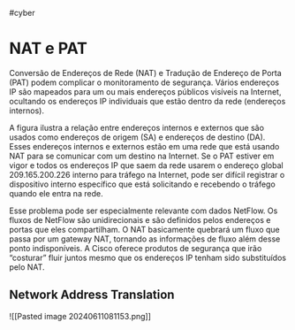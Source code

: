 #cyber 
# NAT e PAT

Conversão de Endereços de Rede (NAT) e Tradução de Endereço de Porta (PAT) podem complicar o monitoramento de segurança. Vários endereços IP são mapeados para um ou mais endereços públicos visíveis na Internet, ocultando os endereços IP individuais que estão dentro da rede (endereços internos).

A figura ilustra a relação entre endereços internos e externos que são usados como endereços de origem (SA) e endereços de destino (DA). Esses endereços internos e externos estão em uma rede que está usando NAT para se comunicar com um destino na Internet. Se o PAT estiver em vigor e todos os endereços IP que saem da rede usarem o endereço global 209.165.200.226 interno para tráfego na Internet, pode ser difícil registrar o dispositivo interno específico que está solicitando e recebendo o tráfego quando ele entra na rede.

Esse problema pode ser especialmente relevante com dados NetFlow. Os fluxos de NetFlow são unidirecionais e são definidos pelos endereços e portas que eles compartilham. O NAT basicamente quebrará um fluxo que passa por um gateway NAT, tornando as informações de fluxo além desse ponto indisponíveis. A Cisco oferece produtos de segurança que irão “costurar” fluir juntos mesmo que os endereços IP tenham sido substituídos pelo NAT.

## Network Address Translation

![[Pasted image 20240611081153.png]]








